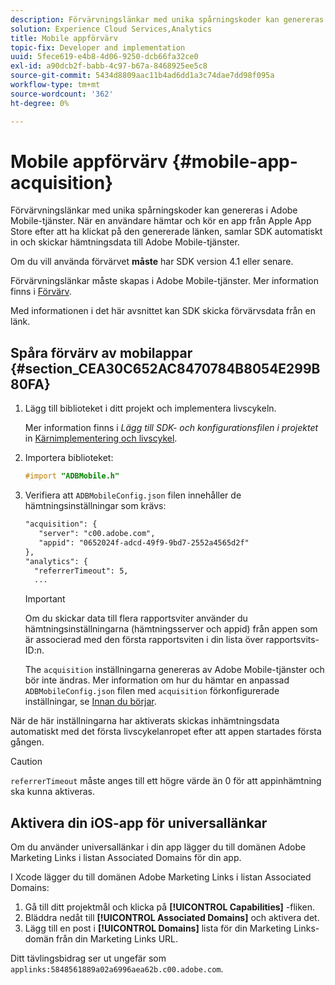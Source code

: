 ```yaml
---
description: Förvärvningslänkar med unika spårningskoder kan genereras i Adobe Mobile-tjänster. När en användare hämtar och kör en app från Apple App Store efter att ha klickat på den genererade länken, samlar SDK automatiskt in och skickar hämtningsdata till Adobe Mobile-tjänster.
solution: Experience Cloud Services,Analytics
title: Mobile appförvärv
topic-fix: Developer and implementation
uuid: 5fece619-e4b8-4d06-9250-dcb66fa32ce0
exl-id: a90dcb2f-babb-4c97-b67a-8468925ee5c8
source-git-commit: 5434d8809aac11b4ad6dd1a3c74dae7dd98f095a
workflow-type: tm+mt
source-wordcount: '362'
ht-degree: 0%

---
```


# Mobile appförvärv {#mobile-app-acquisition}

Förvärvningslänkar med unika spårningskoder kan genereras i Adobe Mobile-tjänster. När en användare hämtar och kör en app från Apple App Store efter att ha klickat på den genererade länken, samlar SDK automatiskt in och skickar hämtningsdata till Adobe Mobile-tjänster.

Om du vill använda förvärvet **måste** har SDK version 4.1 eller senare.

Förvärvningslänkar måste skapas i Adobe Mobile-tjänster. Mer information finns i [Förvärv](/help/using/acquisition-main/acquisition-main.md).

Med informationen i det här avsnittet kan SDK skicka förvärvsdata från en länk.

## Spåra förvärv av mobilappar {#section_CEA30C652AC8470784B8054E299B80FA}

1. Lägg till biblioteket i ditt projekt och implementera livscykeln.

   Mer information finns i *Lägg till SDK- och konfigurationsfilen i projektet* in [Kärnimplementering och livscykel](/help/ios/getting-started/dev-qs.md).
1. Importera biblioteket:

   ```objective-c
   #import "ADBMobile.h"
   ```

1. Verifiera att `ADBMobileConfig.json` filen innehåller de hämtningsinställningar som krävs:

   ```xml
   "acquisition": { 
      "server": "c00.adobe.com", 
      "appid": "0652024f-adcd-49f9-9bd7-2552a4565d2f" 
   }, 
   "analytics": { 
     "referrerTimeout": 5, 
     ...
   ```

   >[!IMPORTANT]
   >
   >Om du skickar data till flera rapportsviter använder du hämtningsinställningarna (hämtningsserver och appid) från appen som är associerad med den första rapportsviten i din lista över rapportsvits-ID:n.

   The `acquisition` inställningarna genereras av Adobe Mobile-tjänster och bör inte ändras. Mer information om hur du hämtar en anpassad `ADBMobileConfig.json` filen med `acquisition` förkonfigurerade inställningar, se [Innan du börjar](/help/ios/getting-started/requirements.md).

När de här inställningarna har aktiverats skickas inhämtningsdata automatiskt med det första livscykelanropet efter att appen startades första gången.

>[!CAUTION]
>
>`referrerTimeout` måste anges till ett högre värde än 0 för att appinhämtning ska kunna aktiveras.

## Aktivera din iOS-app för universallänkar

Om du använder universallänkar i din app lägger du till domänen Adobe Marketing Links i listan Associated Domains för din app.

I Xcode lägger du till domänen Adobe Marketing Links i listan Associated Domains:

1. Gå till ditt projektmål och klicka på **[!UICONTROL Capabilities]** -fliken.
2. Bläddra nedåt till **[!UICONTROL Associated Domains]** och aktivera det.
3. Lägg till en post i **[!UICONTROL Domains]** lista för din Marketing Links-domän från din Marketing Links URL.

Ditt tävlingsbidrag ser ut ungefär som  `applinks:5848561889a02a6996aea62b.c00.adobe.com`.
